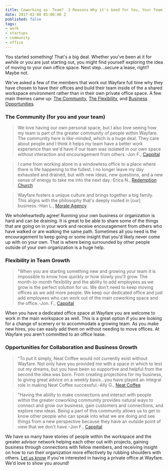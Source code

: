 ```yaml
---
title: Coworking as  Team?  3 Reasons Why it's Good for You, Your Team & Your Organization
date: 2017-02-08 05:06:00 Z
published: false
tags:
- work
- startups
- community
- office
---
```


You started something! That's a big deal. Whether you've been at it for awhile or you are just starting out, you might find yourself exploring the idea of moving to your own office space. Next step...secure a lease, right? Maybe not. 

We've asked a few of the members that work out Wayfare full time why they have chosen to have their offices and build their team inside of the a shared workspace environment rather than in their own private office space. A few main themes came up: [The Community](https://wayfare.io/membership/), [The Flexibility](https://wayfare.io/membership/faq/), and [Business Opportunities](https://wayfare.io/startups/).  
<!-- more -->
 
### The Community (for you and your team) 

> We love having our own personal space, but I also love seeing how my team is part of the greater community of people within Wayfare. The community here is like-minded, which is a huge deal. They care about people and I think it helps my team have a better work experience than we'd have if our team was isolated in our own space without interaction and encouragement from others.-Jon F., [Cappital](http://www.cappital.co) 

> I came from working alone in a windowless office to a place where there is life happening to the fullest. I no longer leave my day exhausted and drained, but with new ideas, new questions, and a new sense of energy to take me into the next day.-Erica N., [Redemption Church](http://redemptionchurch.org)

> Wayfare fosters a unique culture and brings together a big family. This aligns with the philosophy that's deeply rooted in [our] business.-Han L., [Morale Agency](http://www.moraleagency.com)

We wholeheartedly agree! Running your own business or organization is hard and can be draining. It is great to be able to share some of the things that are going on in your work and receive encouragement from others who have walked or are walking the same path. Sometimes all you need is the encouragement to keep going or some insight that you'd likely never come up with on your own. That is where being surrounded by other people outside of your own organization is a huge help. 

### Flexibility in Team Growth

> "When you are starting something new and growing your team it is impossible to know how quickly or how slowly you'll grow. The month-to-month flexibility and the ability to add employees as we grow is the perfect solution for us. We don't need to keep moving offices as we add more people. We keep our dedicated office and just add employees who can work out of the main coworking space and the office.-Jon. F., [Cappital](http://www.cappital.co)

When you have a dedicated office space at Wayfare you are welcome to work in the main workspace as well. This is a great option if you are looking for a change of scenery or to accommodate a growing team.  As you make new hires, you can easily add them on without needing to move offices. At Wayfare you aren't committed to an office lease.  
  
### Opportunities for Collaboration and Business Growth

> "To put it simply, Neat Coffee would not currently exist without Wayfare. Not only have you provided me with a space in which to test out my dreams, but you have been so supportive and helpful from the second the idea was born. From creating projections for my business, to giving great advice on a weekly basis...you have played an integral role in making Neat Coffee successful.-Ally G., [Neat Coffee](http://www.neat.coffee)

> "Having the ability to make connections and interact with people within the greater coworking community provides natural ways to connect and grow our business, gain customers and connections, and explore new ideas. Being a part of this community allows us to get to know other people who can speak into what we are doing and see things from a new perspective because they have an outside point of view that we don't have.-Jon F., [Cappital](http://www.cappital.co)

We have  so many have stories of people within the workspace and the greater advisor network helping each other out with projects, gaining business through connections with fellow members, and receiving insight on how to run their organization more effectively by rubbing shoulders with others. [Let us know](https://wayfare.typeform.com/to/YW0Nce) if you're interested in having a private office at Wayfare. We'd love to show you around!